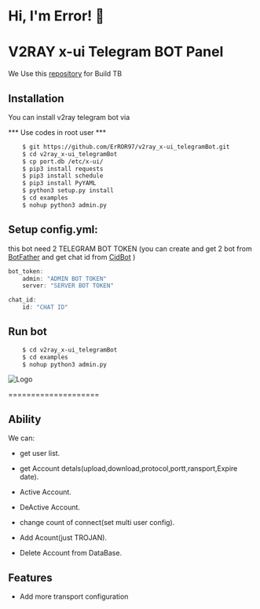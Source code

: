 
# Hi, I'm Error! 👋

V2RAY x-ui Telegram BOT Panel 
====================
We Use this [repository](https://github.com/python-telegram-bot/python-telegram-bot)
 for Build TB

## Installation

You can install v2ray telegram bot via

*** Use codes in root user ***

```bash
    $ git https://github.com/ErROR97/v2ray_x-ui_telegramBot.git
    $ cd v2ray_x-ui_telegramBot
    $ cp port.db /etc/x-ui/
    $ pip3 install requests
    $ pip3 install schedule
    $ pip3 install PyYAML
    $ python3 setup.py install
    $ cd examples
    $ nohup python3 admin.py
```

## Setup config.yml:

this bot need 2 TELEGRAM BOT TOKEN
(you can create and get 2 bot from [BotFather](https://t.me/BotFather)  and get chat id from  [CidBot](https://t.me/cid_bot) )


```javascript
bot_token:
    admin: "ADMIN BOT TOKEN"
    server: "SERVER BOT TOKEN"

chat_id:
    id: "CHAT ID"
```

## Run bot 

```bash
    $ cd v2ray_x-ui_telegramBot
    $ cd examples
    $ nohup python3 admin.py
```
![Logo](https://i.postimg.cc/x1qJkwrh/bot.jpg)

 
====================
## Ability

We can:

- get user list.

- get Account detals(upload,download,protocol,portt,ransport,Expire date).

- Active Account.

- DeActive Account.

- change count of connect(set multi user config).

- Add Acount(just TROJAN).

- Delete Account from DataBase.



## Features

- Add more transport configuration


